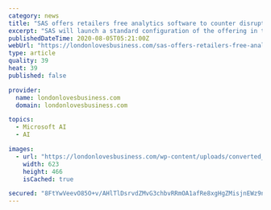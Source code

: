 ```yaml
---
category: news
title: "SAS offers retailers free analytics software to counter disruptions"
excerpt: "SAS will launch a standard configuration of the offering in the Microsoft Azure cloud environment ... and SAS Visual Data Mining and Machine Learning. Not all customers will use the same ..."
publishedDateTime: 2020-08-05T05:21:00Z
webUrl: "https://londonlovesbusiness.com/sas-offers-retailers-free-analytics-software-to-counter-disruptions/"
type: article
quality: 39
heat: 39
published: false

provider:
  name: londonlovesbusiness.com
  domain: londonlovesbusiness.com

topics:
  - Microsoft AI
  - AI

images:
  - url: "https://londonlovesbusiness.com/wp-content/uploads/converted_files/web/d/u/m/Data-tech.jpg"
    width: 623
    height: 466
    isCached: true

secured: "8FtYwVeevO85O+v/AHlTlDsrvdZMvG3chbvRRmOA1afRe8xgHgZMisjnEWz9nfN8JfOuv2+kVJloDKsqFa0FqaOU1KzIHMSXUkVGHJkpvVuZZ4RPUITcXZkS9KT161wnxI0yJQ6EpA5eJCaCFQxSvO1+rwUA5ChGdmi6BNuurTohRB4wR8hVkkCgGVxq2vyN5fxVtJ2+6IAUS5HpDVaFuIEHYWnb/whtKKdt6IRC/asNHwk9qfUo6LfeIRhRmQGcW9Dt1tgoLNkfZ3HD5Kv/RFc6r4DHhrjPDp7LsgDNb59k1BFJIm19kCRK1zpRoDl4Kku2dRKACRduj3BWQ7Ho5w==;IUvkXV2xhvZQIL4blrToIg=="
---
```


